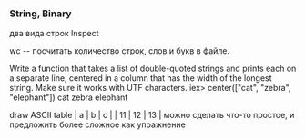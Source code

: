 ### String, Binary
два вида строк
Inspect

wc -- посчитать количество строк, слов и букв в файле.

Write a function that takes a list of double-quoted strings and prints each
on a separate line, centered in a column that has the width of the longest
string. Make sure it works with UTF characters.
iex> center(["cat", "zebra", "elephant"])
  cat
 zebra
elephant

draw ASCII table
|  a |  b |  c |
| 11 | 12 | 13 |
можно сделать что-то простое, и предложить более сложное как упражнение